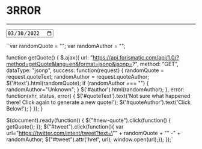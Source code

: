 
# 3RR0R

---



<input type="date" name="myInput" value="2022-03-30">

``var randomQuote = "";
var randomAuthor = "";

function getQuote() {
  $.ajax({
      url: "https://api.forismatic.com/api/1.0/?method=getQuote&lang=en&format=jsonp&jsonp=?",
      method: "GET",
      dataType: "jsonp",
      success: function(request) {
        randomQuote = request.quoteText;
        randomAuthor = request.quoteAuthor;
        $('#text').html(randomQuote);
        if (randomAuthor === "")        { randomAuthor="Unknown";
        }    $('#author').html(randomAuthor);
 },
      error: function(xhr, status, error) 
{
    $('#quoteText').text('Not sure what happened there! Click again to generate a new quote!');
        $('#quoteAuthor').text('Click Below!');
}
  });
}
  

$(document).ready(function() {
    $("#new-quote").click(function() {
      getQuote();
    });
   $("#tweet").click(function(){
    var url="https://twitter.com/intent/tweet?text=\"" + randomQuote + "\" -" + randomAuthor;
$("#tweet").attr('href', url);
window.open(url);});
  });`